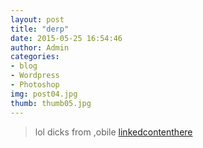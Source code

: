 ```yaml
---
layout: post
title: "derp"
date: 2015-05-25 16:54:46
author: Admin
categories:
- blog
- Wordpress
- Photoshop
img: post04.jpg
thumb: thumb05.jpg
---
```



>lol dicks from ,obile
[linkedcontenthere](https://twitter.com)
